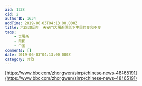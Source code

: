```yaml
---
aid: 1238
cid: 2
authorID: 1634
addTime: 2019-06-03T04:13:00.000Z
title: 六四30周年：天安门大屠杀阴影下中国的变和不变
tags:
    - 大屠杀
    - 阴影
    - 中国
comments: []
date: 2019-06-03T04:13:00.000Z
category: 时政
---
```


[https://www.bbc.com/zhongwen/simp/chinese-news-48465191](https://www.bbc.com/zhongwen/simp/chinese-news-48465191)
